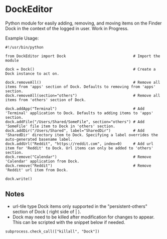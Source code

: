 # DockEditor
Python module for easily adding, removing, and moving items on the Finder Dock in the context of the logged in user.
Work in Progress.

Example Usage:
```
#!/usr/bin/python

from DockEditor import Dock                              # Import the module

dock = Dock()                                            # Create a Dock instance to act on.

dock.removeAll()                                         # Remove all items from 'apps' section of Dock. Defaults to removing from 'apps' section.
dock.removeAll(section="others")                         # Remove all items from 'others' section of Dock.

dock.addApp("Terminal")                                  # Add 'Terminal' application to Dock. Defaults to adding items to 'apps' section.
dock.addFile("/Users/Shared/SomeFile", section="others") # Add 'SomeFile' file item to Dock in 'others' section.
dock.addDir("/Users/Shared", label="SharedDir")          # Add 'SharedDir' directory item to Dock. Specifying a label overrides the auto-generated basename label.
dock.addUrl("Reddit", "https://reddit.com", index=0)     # Add url item for 'Reddit' to Dock. Url items can only be added to 'others' section.
dock.remove("Calendar")                                  # Remove 'Calendar' application from Dock.
dock.remove("Reddit")                                    # Remove 'Reddit' url item from Dock.

dock.write()

```

## Notes

- url-tile type Dock items only supported in the "persistent-others" section of Dock ( right side of | ).
- Dock may need to be killed after modification for changes to appear. This can be scripted with the snippet below if needed.
```
subprocess.check_call(["killall", "Dock"])
```
